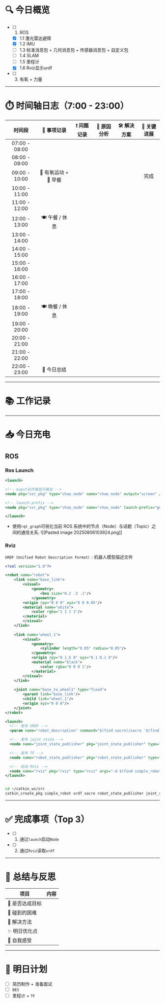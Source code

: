 # 🔍 今日概览

- [ ] 1.  ROS
	- [x] 1.1 激光雷达避障
	- [x] 1.2 IMU
	- [ ] 1.3 标准消息包 + 几何消息包 + 传感器消息包 + 自定义包
	- [ ] 1.4 SLAM
	- [ ] 1.5 里程计
	- [x] 1.6 Rviz显示urdf
- [ ] 3. 有氧 + 力量 
---

# ⏱️ 时间轴日志（7:00 - 23:00）

|      时间段      |     📌 事项记录     | ❗ 问题记录 | 🧩 原因分析 | 🛠️ 解决方案 | 🚀 关键进展 |
| :-----------: | :-------------: | :----: | :-----: | :------: | :-----: |
| 07:00 - 08:00 |                 |        |         |          |         |
| 08:00 - 09:00 |                 |        |         |          |         |
| 09:00 - 10:00 | 🏃 有氧运动 + 🍳 早餐 |        |         |          |   完成    |
| 10:00 - 11:00 |                 |        |         |          |         |
| 11:00 - 12:00 |                 |        |         |          |         |
| 12:00 - 13:00 |   🍽️ 午餐 / 休息   |        |         |          |         |
| 13:00 - 14:00 |                 |        |         |          |         |
| 14:00 - 15:00 |                 |        |         |          |         |
| 15:00 - 16:00 |                 |        |         |          |         |
| 16:00 - 17:00 |                 |        |         |          |         |
| 17:00 - 18:00 |                 |        |         |          |         |
| 18:00 - 19:00 |   🍽️ 晚餐 / 休息   |        |         |          |         |
| 19:00 - 20:00 |                 |        |         |          |         |
| 20:00 - 21:00 |                 |        |         |          |         |
| 21:00 - 22:00 |                 |        |         |          |         |
| 22:00 - 23:00 |     📝 今日总结     |        |         |          |         |

---
# 📚 工作记录




---
# 📥 今日充电

## ROS

### Ros Launch

```xml
<launch>

<!-- ouput在终端显示输出 -->
<node pkg="ssr_pkg" type="chao_node" name="chao_node" output="screen" />

<!-- launch-prefix -->
<node pkg="ssr_pkg" type="chao_node" name="chao_node" launch-prefix="gnome-terminal -e"/>

</launch>
```

- 使用`rqt_graph`可视化当前 ROS 系统中的节点（Node）与话题（Topic）之间的通信关系.
![[Pasted image 20250806103924.png]]

### Rviz
`URDF（Unified Robot Description Format）`: 机器人模型描述文件

```xml
<?xml version="1.0"?>

<robot name="robot">
	<link name="base_link">
		<visual>
			<geometry>
				<box size="0.2 .3 .1"/>
			</geometry>
		<origin rpy="0 0 0" xyz="0 0 0.05"/>
		<material name="white">
			<color rgba="1 1 1 1"/>
		</material>
		</visual>
	</link>
	
	<link name="wheel_1">
		<visual>
			<geometry>
				<cylinder length="0.05" radius="0.05"/>
			</geometry>
			<origin rpy="0 1.5 0" xyz="0.1 0.1 0"/>
			<material name="black">
				<color rgba="0 0 0 1"/>
			</material>
		</visual>
	</link>
	  
	<joint name="base_to_wheel1" type="fixed">
		<parent link="base_link"/>
		<child link="wheel_1"/>
		<origin xyz="0 0 0"/>
	</joint>
</robot>
```

```xml
<launch>
  <!-- 发布 URDF -->
  <param name="robot_description" command="$(find xacro)/xacro '$(find simple_robot)/urdf/robot.urdf.xacro'" />

  <!-- 发布 joint state -->
  <node name="joint_state_publisher" pkg="joint_state_publisher" type="joint_state_publisher"/>

  <!-- 发布 TF -->
  <node name="robot_state_publisher" pkg="robot_state_publisher" type="robot_state_publisher"/>

  <!-- 启动 RViz -->
  <node name="rviz" pkg="rviz" type="rviz" args="-d $(find simple_robot)/rviz/default.rviz" output="screen" required="true" />
</launch>

```

```bash

cd ~/catkin_ws/src
catkin_create_pkg simple_robot urdf xacro robot_state_publisher joint_state_publisher

```

---
# ✅ 完成事项（Top 3）

- [ ] 1. 通过`launch`启动`Node`
- [ ] 2. 通过`Rviz`读取`urdf`

---

# 🧠 总结与反思

| 项目        | 内容  |
| --------- | --- |
| 🎯 是否达成目标 |     |
| 🧱 碰到的困难  |     |
| 🧰 解决方法   |     |
| ✨ 明日优化点   |     |
| 💭 自我感受   |     |

---

# 📌 明日计划

- [ ] 简历制作 + 准备面试
- [ ] `BES`
- [ ] 里程计 + `TF`
